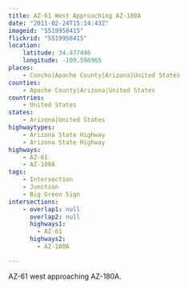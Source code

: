 ```yaml
---
title: AZ-61 West Approaching AZ-180A
date: "2011-02-24T15:14:43Z"
imageid: "5519958415"
flickrid: "5519958415"
location:
    latitude: 34.477446
    longitude: -109.598965
places:
    - Concho|Apache County|Arizona|United States
counties:
    - Apache County|Arizona|United States
countries:
    - United States
states:
    - Arizona|United States
highwaytypes:
    - Arizona State Highway
    - Arizona State Highway
highways:
    - AZ-61
    - AZ-180A
tags:
    - Intersection
    - Junction
    - Big Green Sign
intersections:
    - overlap1: null
      overlap2: null
      highways1:
        - AZ-61
      highways2:
        - AZ-180A

---
```

AZ-61 west approaching AZ-180A.